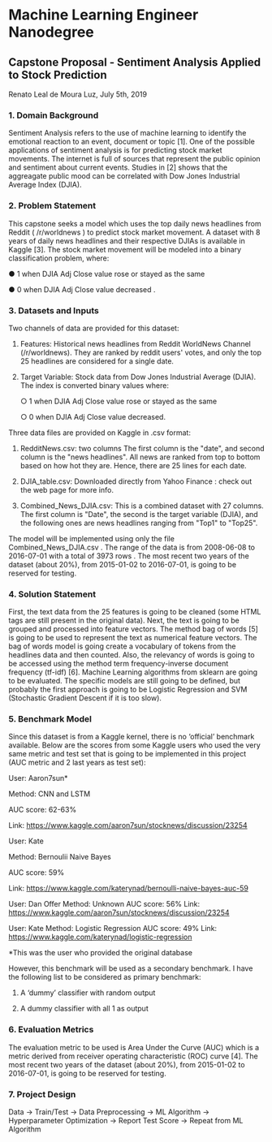 # Machine Learning Engineer Nanodegree
## Capstone Proposal - Sentiment Analysis Applied to Stock Prediction
Renato Leal de Moura Luz, July 5th, 2019  


### 1. Domain Background

Sentiment Analysis refers to the use of machine learning to identify the emotional reaction to an event, document or topic [1]. One of the possible applications of sentiment analysis is for predicting stock market movements. The internet is full of sources that represent the public opinion and sentiment about current events. Studies in [2] shows that the aggreagate public mood can be correlated with Dow Jones Industrial Average Index (DJIA).


### 2. Problem Statement

This capstone seeks a model which uses the top daily news headlines from Reddit ( /r/worldnews ) to predict stock market movement. A dataset with 8 years of daily news headlines and their respective DJIAs is available in Kaggle [3]. The stock market movement will be
modeled into a binary classification problem, where:

● 1 when DJIA Adj Close value rose or stayed as the same

● 0 when DJIA Adj Close value decreased .


### 3. Datasets and Inputs

Two channels of data are provided for this dataset:

1. Features: Historical news headlines from Reddit WorldNews Channel (/r/worldnews). They are ranked by reddit users' votes, and only the top 25 headlines are considered for a single date.

2. Target Variable: Stock data from Dow Jones Industrial Average (DJIA). The index is converted binary values where:

      ○ 1 when DJIA Adj Close value rose or stayed as the same

      ○ 0 when DJIA Adj Close value decreased.
  

Three data files are provided on Kaggle in .csv format:

1. RedditNews.csv: two columns The first column is the "date", and second column is the "news headlines". All news are ranked from top to bottom based on how hot they are. Hence, there are 25 lines for each date.

2. DJIA_table.csv: Downloaded directly from Yahoo Finance : check out the web page for more info.

3. Combined_News_DJIA.csv: This is a combined dataset with 27 columns. The first column is "Date", the second is the target variable (DJIA), and the following ones are news headlines ranging from "Top1" to "Top25".


The model will be implemented using only the file Combined_News_DJIA.csv . The range of the data is from 2008-06-08 to 2016-07-01 with a total of 3973 rows . The most recent two years of the dataset (about 20%), from 2015-01-02 to 2016-07-01, is going to be reserved for testing.


### 4. Solution Statement

First, the text data from the 25 features is going to be cleaned (some HTML tags are still present in the original data). Next, the text is going to be grouped and processed into feature vectors. The method bag of words [5] is going to be used to represent the text as numerical feature vectors. The bag of words model is going create a vocabulary of tokens from the headlines data and then counted. Also, the relevancy of words is going to be accessed using the method term frequency-inverse document frequency (tf-idf) [6]. Machine Learning algorithms from sklearn are going to be evaluated. The specific models are still going to be defined, but probably the first approach is going to be Logistic Regression and SVM (Stochastic Gradient Descent if it is too slow).


### 5. Benchmark Model

Since this dataset is from a Kaggle kernel, there is no ‘official’ benchmark available. Below are the scores from some Kaggle users who used the very same metric and test set that is going to be implemented in this project (AUC metric and 2 last years as test set):

User: Aaron7sun*

Method: CNN and LSTM

AUC score: 62-63%

Link: https://www.kaggle.com/aaron7sun/stocknews/discussion/23254



User: Kate

Method: Bernoulii Naive Bayes

AUC score: 59%

Link: https://www.kaggle.com/katerynad/bernoulli-naive-bayes-auc-59


User: Dan Offer
Method: Unknown
AUC score: 56%
Link: https://www.kaggle.com/aaron7sun/stocknews/discussion/23254

User: Kate
Method: Logistic Regression
AUC score: 49%
Link: https://www.kaggle.com/katerynad/logistic-regression

*This was the user who provided the original database

However, this benchmark will be used as a secondary benchmark. I have the following list to be considered as primary benchmark:

1. A ‘dummy’ classifier with random output

2. A dummy classifier with all 1 as output

### 6. Evaluation Metrics

The evaluation metric to be used is Area Under the Curve (AUC) which is a metric derived from receiver operating characteristic (ROC) curve [4]. The most recent two years of the dataset (about 20%), from 2015-01-02 to 2016-07-01, is going to be reserved for testing.

### 7. Project Design

Data -> Train/Test -> Data Preprocessing -> ML Algorithm -> Hyperparameter Optimization -> Report Test Score -> Repeat from ML Algorithm
